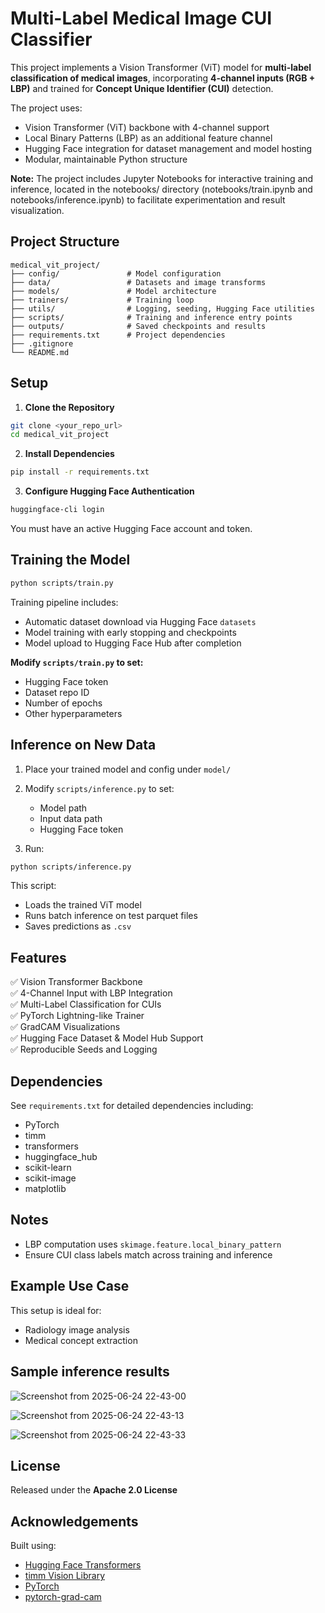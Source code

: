 
# Multi-Label Medical Image CUI Classifier

This project implements a Vision Transformer (ViT) model for **multi-label classification of medical images**, incorporating **4-channel inputs (RGB + LBP)** and trained for **Concept Unique Identifier (CUI)** detection.

The project uses:
- Vision Transformer (ViT) backbone with 4-channel support
- Local Binary Patterns (LBP) as an additional feature channel
- Hugging Face integration for dataset management and model hosting
- Modular, maintainable Python structure

**Note:** The project includes Jupyter Notebooks for interactive training and inference, located in the notebooks/ directory (notebooks/train.ipynb and notebooks/inference.ipynb) to facilitate experimentation and result visualization. 

## Project Structure

```
medical_vit_project/
├── config/               # Model configuration
├── data/                 # Datasets and image transforms
├── models/               # Model architecture
├── trainers/             # Training loop
├── utils/                # Logging, seeding, Hugging Face utilities
├── scripts/              # Training and inference entry points
├── outputs/              # Saved checkpoints and results
├── requirements.txt      # Project dependencies
├── .gitignore
└── README.md
```

## Setup

1. **Clone the Repository**
```bash
git clone <your_repo_url>
cd medical_vit_project
```

2. **Install Dependencies**
```bash
pip install -r requirements.txt
```

3. **Configure Hugging Face Authentication**
```bash
huggingface-cli login
```
You must have an active Hugging Face account and token.

## Training the Model

```bash
python scripts/train.py
```

Training pipeline includes:
- Automatic dataset download via Hugging Face `datasets`
- Model training with early stopping and checkpoints
- Model upload to Hugging Face Hub after completion

**Modify `scripts/train.py` to set:**
- Hugging Face token
- Dataset repo ID
- Number of epochs
- Other hyperparameters

## Inference on New Data

1. Place your trained model and config under `model/`
2. Modify `scripts/inference.py` to set:
    - Model path
    - Input data path
    - Hugging Face token

3. Run:

```bash
python scripts/inference.py
```

This script:
- Loads the trained ViT model
- Runs batch inference on test parquet files
- Saves predictions as `.csv`

## Features

✅ Vision Transformer Backbone  
✅ 4-Channel Input with LBP Integration  
✅ Multi-Label Classification for CUIs  
✅ PyTorch Lightning-like Trainer  
✅ GradCAM Visualizations  
✅ Hugging Face Dataset & Model Hub Support  
✅ Reproducible Seeds and Logging  

## Dependencies

See `requirements.txt` for detailed dependencies including:
- PyTorch
- timm
- transformers
- huggingface_hub
- scikit-learn
- scikit-image
- matplotlib

## Notes

- LBP computation uses `skimage.feature.local_binary_pattern`
- Ensure CUI class labels match across training and inference

## Example Use Case

This setup is ideal for:
- Radiology image analysis
- Medical concept extraction

## Sample inference results

![Screenshot from 2025-06-24 22-43-00](https://github.com/user-attachments/assets/842abf20-2377-487e-ab7b-803dc3bddc8b)

![Screenshot from 2025-06-24 22-43-13](https://github.com/user-attachments/assets/fe2921d9-7a05-42e2-a1da-0bf3cdd27204)

![Screenshot from 2025-06-24 22-43-33](https://github.com/user-attachments/assets/cb89e756-2319-48ee-82b3-5c650c3937ec)

## License

Released under the **Apache 2.0 License**

## Acknowledgements

Built using:
- [Hugging Face Transformers](https://huggingface.co/)
- [timm Vision Library](https://github.com/rwightman/pytorch-image-models)
- [PyTorch](https://pytorch.org/)
- [pytorch-grad-cam](https://github.com/jacobgil/pytorch-grad-cam)
